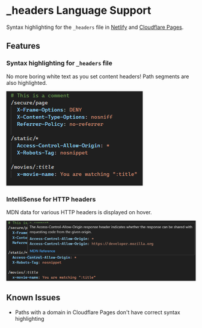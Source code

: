 # _headers Language Support

Syntax highlighting for the `_headers` file in [Netlify](https://docs.netlify.com/routing/headers/#syntax-for-the-headers-file) and [Cloudflare Pages](https://developers.cloudflare.com/pages/configuration/headers/).

## Features

### Syntax highlighting for `_headers` file

No more boring white text as you set content headers! Path segments are also highlighted.

![](images/syntax.png)

### IntelliSense for HTTP headers

MDN data for various HTTP headers is displayed on hover.

![](images/hover.png)

## Known Issues

- Paths with a domain in Cloudflare Pages don't have correct syntax highlighting
